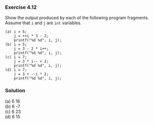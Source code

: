 ### Exercise 4.12
Show the output produced by each of the following program fragments. Assume that
`i` and `j` are `int` variables.

```
(a) i = 5;
    j = ++i * 3 - 2;
    printf("%d %d", i, j);
(b) i = 5;
    j = 3 - 2 * i++;
    printf("%d %d", i, j);
(c) i = 7;
    j = 3 * i-- + 2;
    printf("%d %d", i, j);
(d) i = 7;
    j = 3 + --i * 2;
    printf("%d %d", i, j);
```

### Solution

(a) 6 16  
(b) 6 -7  
(c) 6 23  
(d) 6 15

